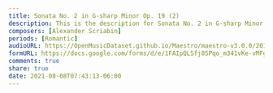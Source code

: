 ```yaml
---
title: Sonata No. 2 in G-sharp Minor Op. 19 (2)
description: This is the description for Sonata No. 2 in G-sharp Minor Op. 19 by Alexander Scriabin
composers: [Alexander Scriabin]
periods: [Romantic]
audioURL: https://OpenMusicDataset.github.io/Maestro/maestro-v3.0.0/2018/MIDI-Unprocessed_Recital17-19_MID--AUDIO_18_R1_2018_wav--2.midi
formURL: https://docs.google.com/forms/d/e/1FAIpQLSfj0SPqo_m341vKe-vMFgpJG4mTAsJPPrIaJzP6saBZyixKpA/viewform
comments: true
share: true
date: 2021-08-08T07:43:13-06:00
---
```

